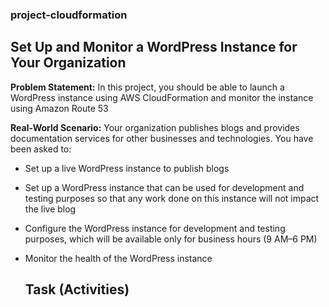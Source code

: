 ### project-cloudformation

## Set Up and Monitor a WordPress Instance for Your Organization

**Problem Statement:** In this project, you should be able to launch a WordPress instance using AWS CloudFormation and monitor the instance using Amazon Route 53


**Real-World Scenario:**
Your organization publishes blogs and provides documentation services for other businesses and technologies. You have been asked to:
* Set up a live WordPress instance to publish blogs
* Set up a WordPress instance that can be used for development and
testing purposes so that any work done on this instance will not impact
the live blog
* Configure the WordPress instance for development and testing
purposes, which will be available only for business hours (9 AM–6 PM)
* Monitor the health of the WordPress instance

  ## Task (Activities)
